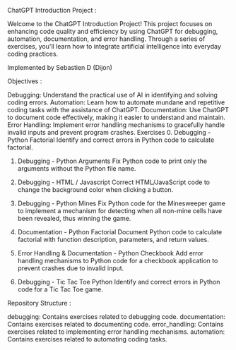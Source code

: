 ChatGPT Introduction Project :

Welcome to the ChatGPT Introduction Project! This project focuses on enhancing code quality and efficiency by using ChatGPT for debugging, automation, documentation, and error handling. Through a series of exercises, you'll learn how to integrate artificial intelligence into everyday coding practices.

Implemented by
Sebastien D (Dijon)


Objectives :

Debugging: Understand the practical use of AI in identifying and solving coding errors.
Automation: Learn how to automate mundane and repetitive coding tasks with the assistance of ChatGPT.
Documentation: Use ChatGPT to document code effectively, making it easier to understand and maintain.
Error Handling: Implement error handling mechanisms to gracefully handle invalid inputs and prevent program crashes.
Exercises
0. Debugging - Python Factorial
Identify and correct errors in Python code to calculate factorial.

1. Debugging - Python Arguments
Fix Python code to print only the arguments without the Python file name.

2. Debugging - HTML / Javascript
Correct HTML/JavaScript code to change the background color when clicking a button.

3. Debugging - Python Mines
Fix Python code for the Minesweeper game to implement a mechanism for detecting when all non-mine cells have been revealed, thus winning the game.

4. Documentation - Python Factorial
Document Python code to calculate factorial with function description, parameters, and return values.

5. Error Handling & Documentation - Python Checkbook
Add error handling mechanisms to Python code for a checkbook application to prevent crashes due to invalid input.

6. Debugging - Tic Tac Toe Python
Identify and correct errors in Python code for a Tic Tac Toe game.

Repository Structure :

debugging: Contains exercises related to debugging code.
documentation: Contains exercises related to documenting code.
error_handling: Contains exercises related to implementing error handling mechanisms.
automation: Contains exercises related to automating coding tasks.
